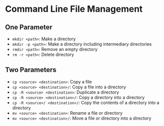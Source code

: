 # Command Line File Management

## One Parameter

- `mkdir <path>`: Make a directory
- `mkdir -p <path>`: Make a directory including intermediary directories
- `rmdir <path>`: Remove an empty directory
- `rm -r <path>`: Delete directory

## Two Parameters

- `cp <source> <destination>`: Copy a file
- `cp <source> <destination>/`: Copy a file into a directory
- `cp -R <source> <destination>`: Duplicate a directory
- `cp -R <source> <destination>/`: Copy a directory into a directory
- `cp -R <source>/ <destination>/`: Copy the contents of a directory into a directory
- `mv <source> <destination>`: Rename a file or directory
- `mv <source> <destination>/`: Move a file or directory into a directory
